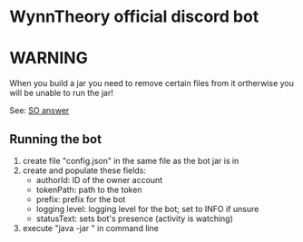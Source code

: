 # WynnTheory official discord bot

# WARNING
When you build a jar you need to remove certain files from it ortherwise you will be unable to run the jar!

See: [SO answer](https://stackoverflow.com/a/66881564)

## Running the bot
1) create file "config.json" in the same file as the bot jar is in
2) create and populate these fields:
    - authorId: ID of the owner account
    - tokenPath: path to the token
    - prefix: prefix for the bot
    - logging level: logging level for the bot; set to INFO if unsure
    - statusText: sets bot's presence (activity is watching)
3) execute "java -jar <file name>" in command line
